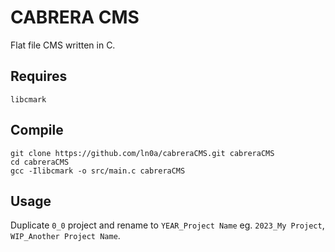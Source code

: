 # CABRERA CMS

Flat file CMS written in C.

## Requires
```
libcmark
```

## Compile
```
git clone https://github.com/ln0a/cabreraCMS.git cabreraCMS
cd cabreraCMS
gcc -Ilibcmark -o src/main.c cabreraCMS
```

## Usage
Duplicate ```0_0``` project and rename to ```YEAR_Project Name``` eg. ```2023_My Project```, ```WIP_Another Project Name```.
